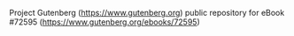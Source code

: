 Project Gutenberg (https://www.gutenberg.org) public repository
for eBook #72595 (https://www.gutenberg.org/ebooks/72595)
